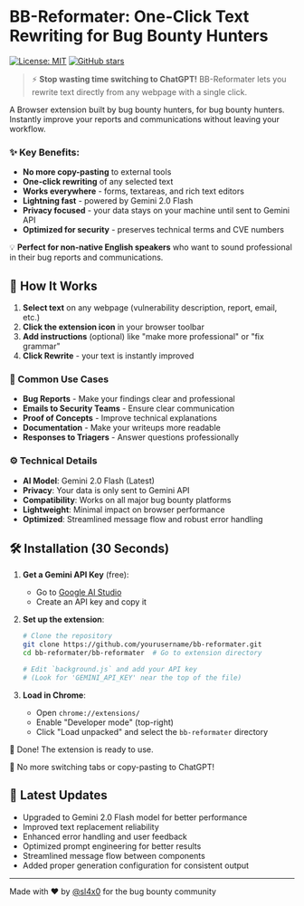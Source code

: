 # BB-Reformater: One-Click Text Rewriting for Bug Bounty Hunters

[![License: MIT](https://img.shields.io/badge/License-MIT-yellow.svg)](https://opensource.org/licenses/MIT)
[![GitHub stars](https://img.shields.io/github/stars/sl4x0/bb-reformater?style=social)](https://github.com/sl4x0/bb-reformater/stargazers)

> ⚡ **Stop wasting time switching to ChatGPT!** BB-Reformater lets you rewrite text directly from any webpage with a single click.

A Browser extension built by bug bounty hunters, for bug bounty hunters. Instantly improve your reports and communications without leaving your workflow.

### ✨ Key Benefits:
- **No more copy-pasting** to external tools
- **One-click rewriting** of any selected text
- **Works everywhere** - forms, textareas, and rich text editors
- **Lightning fast** - powered by Gemini 2.0 Flash
- **Privacy focused** - your data stays on your machine until sent to Gemini API
- **Optimized for security** - preserves technical terms and CVE numbers

💡 **Perfect for non-native English speakers** who want to sound professional in their bug reports and communications.

## 🚀 How It Works

1. **Select text** on any webpage (vulnerability description, report, email, etc.)
2. **Click the extension icon** in your browser toolbar
3. **Add instructions** (optional) like "make more professional" or "fix grammar"
4. **Click Rewrite** - your text is instantly improved

### 📝 Common Use Cases

- **Bug Reports** - Make your findings clear and professional
- **Emails to Security Teams** - Ensure clear communication
- **Proof of Concepts** - Improve technical explanations
- **Documentation** - Make your writeups more readable
- **Responses to Triagers** - Answer questions professionally

### ⚙️ Technical Details

- **AI Model**: Gemini 2.0 Flash (Latest)
- **Privacy**: Your data is only sent to Gemini API
- **Compatibility**: Works on all major bug bounty platforms
- **Lightweight**: Minimal impact on browser performance
- **Optimized**: Streamlined message flow and robust error handling

## 🛠️ Installation (30 Seconds)

1. **Get a Gemini API Key** (free):
   - Go to [Google AI Studio](https://makersuite.google.com/app/apikey)
   - Create an API key and copy it

2. **Set up the extension**:
   ```bash
   # Clone the repository
   git clone https://github.com/yourusername/bb-reformater.git
   cd bb-reformater/bb-reformater  # Go to extension directory
   
   # Edit `background.js` and add your API key
   # (Look for 'GEMINI_API_KEY' near the top of the file)
   ```

3. **Load in Chrome**:
   - Open `chrome://extensions/`
   - Enable "Developer mode" (top-right)
   - Click "Load unpacked" and select the `bb-reformater` directory

🎉 Done! The extension is ready to use.

🚫 No more switching tabs or copy-pasting to ChatGPT!

## 🔄 Latest Updates

- Upgraded to Gemini 2.0 Flash model for better performance
- Improved text replacement reliability
- Enhanced error handling and user feedback
- Optimized prompt engineering for better results
- Streamlined message flow between components
- Added proper generation configuration for consistent output

---

Made with ❤️ by [@sl4x0](https://x.com/sl4x0) for the bug bounty community